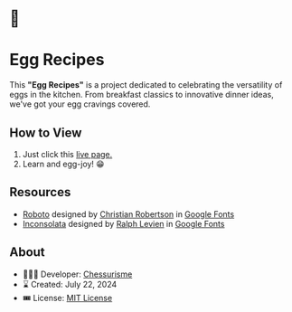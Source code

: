 # 🥚
# Egg Recipes

This **"Egg Recipes"** is a project dedicated to celebrating the versatility of eggs in the kitchen.
From breakfast classics to innovative dinner ideas, we've got your egg cravings covered.

## How to View

1. Just click this [live page.]()
2. Learn and egg-joy! 😁

## Resources

- [Roboto](https://fonts.google.com/specimen/Roboto) designed by [Christian Robertson](https://fonts.google.com/?query=Christian%20Robertson) in [Google Fonts](https://fonts.google.com/)
- [Inconsolata](https://fonts.google.com/specimen/Inconsolata?query=inco) designed by [Ralph Levien](https://fonts.google.com/?query=Raph%20Levien) in [Google Fonts](https://fonts.google.com/)

## About

- 👨🏼‍💻 Developer: [Chessurisme](https://github.com/chessurisme)
- ⌛ Created: July 22, 2024
- 🎟️ License: [MIT License](https://choosealicense.com/licenses/mit)
